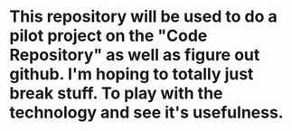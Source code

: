 # This repository will be used to do a pilot project on the "Code Repository" as well as figure out github. I'm hoping to totally just break stuff. To play with the technology and see it's usefulness.
